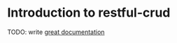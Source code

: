 # Introduction to restful-crud

TODO: write [great documentation](http://jacobian.org/writing/what-to-write/)
